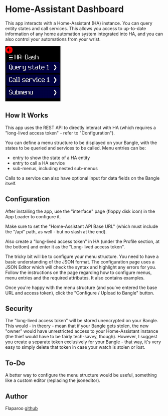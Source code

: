 # Home-Assistant Dashboard

This app interacts with a Home-Assistant (HA) instance. You can query entity
states and call services. This allows you access to up-to-date information of
any home automation system integrated into HA, and you can also control your
automations from your wrist.

![](screenshot.png)


## How It Works

This app uses the REST API to directly interact with HA (which requires a
"long-lived access token" - refer to "Configuration").

You can define a menu structure to be displayed on your Bangle, with the states
to be queried and services to be called. Menu entries can be:

* entry to show the state of a HA entity
* entry to call a HA service
* sub-menus, including nested sub-menus

Calls to a service can also have optional input for data fields on the Bangle
itself.


## Configuration

After installing the app, use the "interface" page (floppy disk icon) in the
App Loader to configure it.

Make sure to set the "Home-Assistant API Base URL" (which must include the
"/api" path, as well - but no slash at the end).

Also create a "long-lived access token" in HA (under the Profile section, at
the bottom) and enter it as the "Long-lived access token".

The tricky bit will be to configure your menu structure. You need to have a
basic understanding of the JSON format. The configuration page uses a JSON
Editor which will check the syntax and highlight any errors for you. Follow the
instructions on the page regarding how to configure menus, menu entries and the
required attributes. It also contains examples.

Once you're happy with the menu structure (and you've entered the base URL and
access token), click the "Configure / Upload to Bangle" button.


## Security

The "long-lived access token" will be stored unencrypted on your Bangle. This
would - in theory - mean that if your Bangle gets stolen, the new "owner" would
have unrestricted access to your Home-Assistant instance (the thief would have
to be fairly tech-savvy, though). However, I suggest you create a separate
token exclusively for your Bangle - that way, it's very easy to simply delete
that token in case your watch is stolen or lost.


## To-Do

A better way to configure the menu structure would be useful, something like a
custom editor (replacing the jsoneditor).


## Author

Flaparoo [github](https://github.com/flaparoo)

